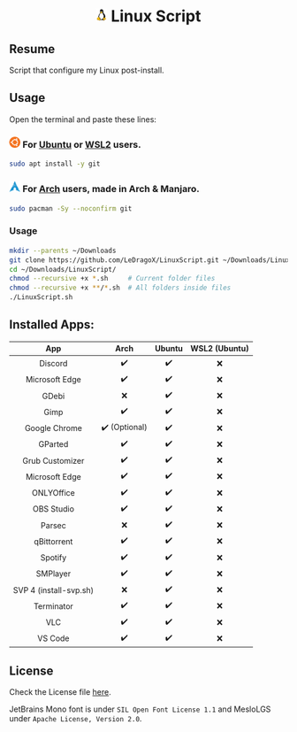 <h1 align="center">
  <img width=4% src=./src/lib/images/linux-tux.png>
  Linux Script
</h1>

## Resume

Script that configure my Linux post-install.

## Usage

Open the terminal and paste these lines:

### <img width="4%" src="./src/lib/images/ubuntu-icon.webp" /> For [Ubuntu](src/ubuntu-script.sh) or [WSL2](src/wsl2-script.sh) users.

```sh
sudo apt install -y git
```

### <img width="4%" src="./src/lib/images/arch-linux-icon.png" /> For [Arch](src/arch-script.sh) users, made in Arch & Manjaro.

```sh
sudo pacman -Sy --noconfirm git
```

### Usage

```sh
mkdir --parents ~/Downloads
git clone https://github.com/LeDragoX/LinuxScript.git ~/Downloads/LinuxScript
cd ~/Downloads/LinuxScript/
chmod --recursive +x *.sh     # Current folder files
chmod --recursive +x **/*.sh  # All folders inside files
./LinuxScript.sh
```

## Installed Apps:

<div align="center">

|          App           | Arch | Ubuntu | WSL2 (Ubuntu) |
| :--------------------: | :--: | :----: | :-----------: |
|        Discord         |  ✔️  |   ✔️   |      ❌       |
|     Microsoft Edge     |  ✔️  |   ✔️   |      ❌       |
|         GDebi          |  ❌  |   ✔️   |      ❌       |
|          Gimp          |  ✔️  |   ✔️   |      ❌       |
|     Google Chrome      |  ✔️ (Optional)  |   ✔️   |      ❌       |
|        GParted         |  ✔️  |   ✔️   |      ❌       |
|    Grub Customizer     |  ✔️  |   ✔️   |      ❌       |
|     Microsoft Edge     |  ✔️  |   ✔️   |      ❌       |
|       ONLYOffice       |  ✔️  |   ✔️   |      ❌       |
|       OBS Studio       |  ✔️  |   ✔️   |      ❌       |
|         Parsec         |  ❌  |   ✔️   |      ❌       |
|      qBittorrent       |  ✔️  |   ✔️   |      ❌       |
|        Spotify         |  ✔️  |   ✔️   |      ❌       |
|        SMPlayer        |  ✔️  |   ✔️   |      ❌       |
| SVP 4 (install-svp.sh) |  ❌  |   ✔️   |      ❌       |
|       Terminator       |  ✔️  |   ✔️   |      ❌       |
|          VLC           |  ✔️  |   ✔️   |      ❌       |
|        VS Code         |  ✔️  |   ✔️   |      ❌       |

</div>

## License

Check the License file [here](LICENSE).

JetBrains Mono font is under `SIL Open Font License 1.1` and MesloLGS under `Apache License, Version 2.0`.
